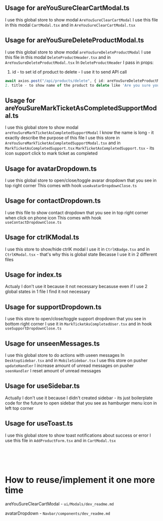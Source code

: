 ## Usage for areYouSureClearCartModal.ts

I use this global store to show modal `AreYouSureClearCartModal`
I use this file in this modal `CartModal.tsx` and in `AreYouSureClearCartModal.tsx`

## Usage for areYouSureDeleteProductModal.ts

I use this global store to show modal `areYouSureDeleteProductModal`
I use this file in this modal `DeleteProductHeader.tsx` and in `AreYouSureDeleteProductModal.tsx`
In `DeleteProductHeader` I pass in props:

1. id - to set id of product to delete - I use it to send API call

```ts
await axios.post("/api/products/delete", { id: areYouSureDeleteProductModal.id })
2. title - to show name of the product to delete like 'Are you sure you want to delete `${title}`?'
```

## Usage for areYouSureMarkTicketAsCompletedSupportModal.ts

I use this global store to show modal `areYouSureMarkTicketAsCompletedSupportModal`
I know the name is long - it exactly describe the purpose of this file
I use this store in `AreYouSureMarkTicketAsCompletedSupportModal.tsx` and in `MarkTicketAsCompletedSupport.tsx`
`MarkTicketAsCompletedSupport.tsx` - its icon support click to mark ticket as completed

## Usage for avatarDropdown.ts

I use this global store to open/close/toggle avarar dropdown that you see in top right corner
This comes with hook `useAvatarDropdownClose.ts`

## Usage for contactDropdown.ts

I use this file to show contact dropdown that you see in top right corner when click on phone icon
This comes with hook `useContactDropdownClose.ts`

## Usage for ctrlKModal.ts

I use this store to show/hide ctrlK modal
I use it in `CtrlKBadge.tsx` and in `CtrlKModal.tsx` - that's why this is global state
Becasse I use it in 2 different files

## Usage for index.ts

Actualy I don't use it because it not necessary becasuse even if I use 2 global states in 1 file
I find it not necessary

## Usage for supportDropdown.ts

I use this store to open/close/toggle support dropdown that you see in bottom right corner
I use it in `MarkTicketAsCompletedUser.tsx` and in hook `useSupportDropdownClose.ts`

## Usage for unseenMessages.ts

I use this global store to do actions with useen messages
In `DesktopSidebar.tsx` and in `MobileSidebar.tsx` I use this store
on pusher `updateHandler` I increase amount of unread messages
on pusher `seenHandler` I reset amount of unread messages

## Usage for useSidebar.ts

Actually I don't use it because I didn't created sidebar - its just boilerplate code for the future
to open sidebar that you see as hamburger menu icon in left top corner

## Usage for useToast.ts

I use this global store to show toast notifications about success or error
I use this file in `AddProductForm.tsx` and in `CartModal.tsx`

<br/>
<br/>
<br/>

# How to reuse/implement it one more time

areYouSureClearCartModal - `ui/Modals/dev_readme.md`

avatarDropdown - `Navbar/components/dev_readme.md`
